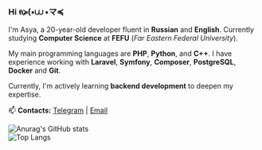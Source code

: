 ### Hi ฅ≽(•⩊ •マ≼  

I'm Asya, a 20-year-old developer fluent in **Russian** and **English**. Currently studying **Computer Science** at **FEFU** (*Far Eastern Federal University*).  

My main programming languages are **PHP**, **Python**, and **C++**. I have experience working with **Laravel**, **Symfony**, **Composer**, **PostgreSQL**, **Docker**  and **Git**.  

Currently, I'm actively learning **backend development** to deepen my expertise.  

📫 **Contacts:** [Telegram](https://t.me/purrya) | [Email](mailto:purpurpurrya@gmail.com)  

![Anurag's GitHub stats](https://github-readme-stats-git-masterrstaa-rickstaa.vercel.app/api?username=purpurrya&count_private=true&show_icons=true&theme=transparent&hide_border=true&hide_rank=true)  
![Top Langs](https://github-readme-stats-git-masterrstaa-rickstaa.vercel.app/api/top-langs/?username=purpurrya&layout=compact&theme=transparent&hide_border=true&langs_count=10)  

